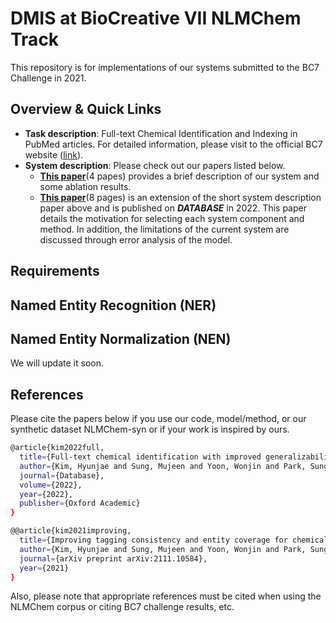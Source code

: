# DMIS at BioCreative VII NLMChem Track

This repository is for implementations of our systems submitted to the BC7 Challenge in 2021.

## Overview & Quick Links

* **Task description**: Full-text Chemical Identification and Indexing in PubMed articles. For detailed information, please visit to the official BC7 website ([link](https://biocreative.bioinformatics.udel.edu/tasks/biocreative-vii/track-2/)).
* **System description**: Please check out our papers listed below.
  * **[This paper](https://arxiv.org/abs/2111.10584)**(4 papes) provides a brief description of our system and some ablation results.
  * **[This paper](https://academic.oup.com/database/article/doi/10.1093/database/baac074/6726385)**(8 pages) is an extension of the short system description paper above and is published on ***DATABASE*** in 2022. This paper details the motivation for selecting each system component and method. In addition, the limitations of the current system are discussed through error analysis of the model.

## Requirements

## Named Entity Recognition (NER)

## Named Entity Normalization (NEN)
We will update it soon.

## References

Please cite the papers below if you use our code, model/method, or our synthetic dataset NLMChem-syn or if your work is inspired by ours.

```bash
@article{kim2022full,
  title={Full-text chemical identification with improved generalizability and tagging consistency},
  author={Kim, Hyunjae and Sung, Mujeen and Yoon, Wonjin and Park, Sungjoon and Kang, Jaewoo},
  journal={Database},
  volume={2022},
  year={2022},
  publisher={Oxford Academic}
}
```

```bash
@@article{kim2021improving,
  title={Improving tagging consistency and entity coverage for chemical identification in full-text articles},
  author={Kim, Hyunjae and Sung, Mujeen and Yoon, Wonjin and Park, Sungjoon and Kang, Jaewoo},
  journal={arXiv preprint arXiv:2111.10584},
  year={2021}
}
```

Also, please note that appropriate references must be cited when using the NLMChem corpus or citing BC7 challenge results, etc.
